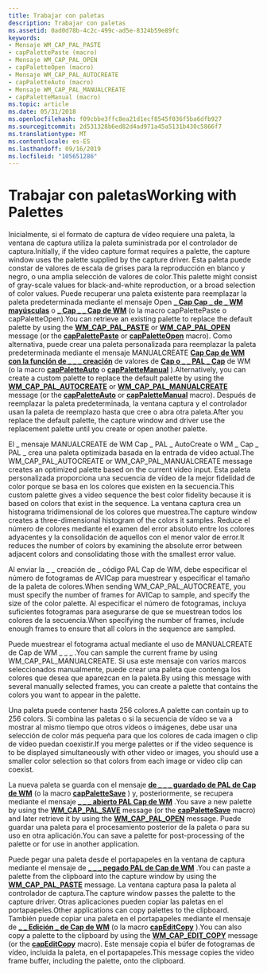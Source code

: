 ```yaml
---
title: Trabajar con paletas
description: Trabajar con paletas
ms.assetid: 0ad0d78b-4c2c-499c-ad5e-8324b59e89fc
keywords:
- Mensaje WM_CAP_PAL_PASTE
- capPalettePaste (macro)
- Mensaje WM_CAP_PAL_OPEN
- capPaletteOpen (macro)
- Mensaje WM_CAP_PAL_AUTOCREATE
- capPaletteAuto (macro)
- Mensaje WM_CAP_PAL_MANUALCREATE
- capPaletteManual (macro)
ms.topic: article
ms.date: 05/31/2018
ms.openlocfilehash: f09cbbe3ffc8ea21d1ecf8545f036f5ba6dfb927
ms.sourcegitcommit: 2d531328b6ed82d4ad971a45a5131b430c5866f7
ms.translationtype: MT
ms.contentlocale: es-ES
ms.lasthandoff: 09/16/2019
ms.locfileid: "105651286"
---
```

# <a name="working-with-palettes"></a><span data-ttu-id="19a38-111">Trabajar con paletas</span><span class="sxs-lookup"><span data-stu-id="19a38-111">Working with Palettes</span></span>

<span data-ttu-id="19a38-112">Inicialmente, si el formato de captura de vídeo requiere una paleta, la ventana de captura utiliza la paleta suministrada por el controlador de captura.</span><span class="sxs-lookup"><span data-stu-id="19a38-112">Initially, if the video capture format requires a palette, the capture window uses the palette supplied by the capture driver.</span></span> <span data-ttu-id="19a38-113">Esta paleta puede constar de valores de escala de grises para la reproducción en blanco y negro, o una amplia selección de valores de color.</span><span class="sxs-lookup"><span data-stu-id="19a38-113">This palette might consist of gray-scale values for black-and-white reproduction, or a broad selection of color values.</span></span> <span data-ttu-id="19a38-114">Puede recuperar una paleta existente para reemplazar la paleta predeterminada mediante el mensaje [](/windows/desktop/api/Vfw/nf-vfw-cappalettepaste) [](/windows/desktop/api/Vfw/nf-vfw-cappaletteopen) Open [**\_ Cap Cap \_ de \_ WM mayúsculas**](wm-cap-pal-paste.md) o [**\_ Cap \_ \_ Cap de WM**](wm-cap-pal-open.md) (o la macro capPalettePaste o capPaletteOpen).</span><span class="sxs-lookup"><span data-stu-id="19a38-114">You can retrieve an existing palette to replace the default palette by using the [**WM\_CAP\_PAL\_PASTE**](wm-cap-pal-paste.md) or [**WM\_CAP\_PAL\_OPEN**](wm-cap-pal-open.md) message (or the [**capPalettePaste**](/windows/desktop/api/Vfw/nf-vfw-cappalettepaste) or [**capPaletteOpen**](/windows/desktop/api/Vfw/nf-vfw-cappaletteopen) macro).</span></span> <span data-ttu-id="19a38-115">Como alternativa, puede crear una paleta personalizada para reemplazar la paleta predeterminada mediante el mensaje MANUALCREATE [**Cap Cap de WM con la función de \_ \_ \_ creación**](wm-cap-pal-autocreate.md) de valores de [**Cap o \_ \_ PAL \_ Cap**](wm-cap-pal-manualcreate.md) de WM (o la macro [**capPaletteAuto**](/windows/desktop/api/Vfw/nf-vfw-cappaletteauto) o [**capPaletteManual**](/windows/desktop/api/Vfw/nf-vfw-cappalettemanual) ).</span><span class="sxs-lookup"><span data-stu-id="19a38-115">Alternatively, you can create a custom palette to replace the default palette by using the [**WM\_CAP\_PAL\_AUTOCREATE**](wm-cap-pal-autocreate.md) or [**WM\_CAP\_PAL\_MANUALCREATE**](wm-cap-pal-manualcreate.md) message (or the [**capPaletteAuto**](/windows/desktop/api/Vfw/nf-vfw-cappaletteauto) or [**capPaletteManual**](/windows/desktop/api/Vfw/nf-vfw-cappalettemanual) macro).</span></span> <span data-ttu-id="19a38-116">Después de reemplazar la paleta predeterminada, la ventana captura y el controlador usan la paleta de reemplazo hasta que cree o abra otra paleta.</span><span class="sxs-lookup"><span data-stu-id="19a38-116">After you replace the default palette, the capture window and driver use the replacement palette until you create or open another palette.</span></span>

<span data-ttu-id="19a38-117">El \_ mensaje MANUALCREATE de WM Cap \_ PAL \_ AutoCreate o WM \_ Cap \_ PAL \_ crea una paleta optimizada basada en la entrada de vídeo actual.</span><span class="sxs-lookup"><span data-stu-id="19a38-117">The WM\_CAP\_PAL\_AUTOCREATE or WM\_CAP\_PAL\_MANUALCREATE message creates an optimized palette based on the current video input.</span></span> <span data-ttu-id="19a38-118">Esta paleta personalizada proporciona una secuencia de vídeo de la mejor fidelidad de color porque se basa en los colores que existen en la secuencia.</span><span class="sxs-lookup"><span data-stu-id="19a38-118">This custom palette gives a video sequence the best color fidelity because it is based on colors that exist in the sequence.</span></span> <span data-ttu-id="19a38-119">La ventana captura crea un histograma tridimensional de los colores que muestrea.</span><span class="sxs-lookup"><span data-stu-id="19a38-119">The capture window creates a three-dimensional histogram of the colors it samples.</span></span> <span data-ttu-id="19a38-120">Reduce el número de colores mediante el examen del error absoluto entre los colores adyacentes y la consolidación de aquellos con el menor valor de error.</span><span class="sxs-lookup"><span data-stu-id="19a38-120">It reduces the number of colors by examining the absolute error between adjacent colors and consolidating those with the smallest error value.</span></span>

<span data-ttu-id="19a38-121">Al enviar la \_ \_ creación de \_ código PAL Cap de WM, debe especificar el número de fotogramas de AVICap para muestrear y especificar el tamaño de la paleta de colores.</span><span class="sxs-lookup"><span data-stu-id="19a38-121">When sending WM\_CAP\_PAL\_AUTOCREATE, you must specify the number of frames for AVICap to sample, and specify the size of the color palette.</span></span> <span data-ttu-id="19a38-122">Al especificar el número de fotogramas, incluya suficientes fotogramas para asegurarse de que se muestrean todos los colores de la secuencia.</span><span class="sxs-lookup"><span data-stu-id="19a38-122">When specifying the number of frames, include enough frames to ensure that all colors in the sequence are sampled.</span></span>

<span data-ttu-id="19a38-123">Puede muestrear el fotograma actual mediante el uso de MANUALCREATE de Cap de WM \_ \_ \_ .</span><span class="sxs-lookup"><span data-stu-id="19a38-123">You can sample the current frame by using WM\_CAP\_PAL\_MANUALCREATE.</span></span> <span data-ttu-id="19a38-124">Si usa este mensaje con varios marcos seleccionados manualmente, puede crear una paleta que contenga los colores que desea que aparezcan en la paleta.</span><span class="sxs-lookup"><span data-stu-id="19a38-124">By using this message with several manually selected frames, you can create a palette that contains the colors you want to appear in the palette.</span></span>

<span data-ttu-id="19a38-125">Una paleta puede contener hasta 256 colores.</span><span class="sxs-lookup"><span data-stu-id="19a38-125">A palette can contain up to 256 colors.</span></span> <span data-ttu-id="19a38-126">Si combina las paletas o si la secuencia de vídeo se va a mostrar al mismo tiempo que otros vídeos o imágenes, debe usar una selección de color más pequeña para que los colores de cada imagen o clip de vídeo puedan coexistir.</span><span class="sxs-lookup"><span data-stu-id="19a38-126">If you merge palettes or if the video sequence is to be displayed simultaneously with other video or images, you should use a smaller color selection so that colors from each image or video clip can coexist.</span></span>

<span data-ttu-id="19a38-127">La nueva paleta se guarda con el mensaje [**de \_ \_ \_ guardado de PAL de Cap de WM**](wm-cap-pal-save.md) (o la macro [**capPaletteSave**](/windows/desktop/api/Vfw/nf-vfw-cappalettesave) ) y, posteriormente, se recupera mediante el mensaje [**\_ \_ \_ abierto PAL Cap de WM**](wm-cap-pal-open.md) .</span><span class="sxs-lookup"><span data-stu-id="19a38-127">You save a new palette by using the [**WM\_CAP\_PAL\_SAVE**](wm-cap-pal-save.md) message (or the [**capPaletteSave**](/windows/desktop/api/Vfw/nf-vfw-cappalettesave) macro) and later retrieve it by using the [**WM\_CAP\_PAL\_OPEN**](wm-cap-pal-open.md) message.</span></span> <span data-ttu-id="19a38-128">Puede guardar una paleta para el procesamiento posterior de la paleta o para su uso en otra aplicación.</span><span class="sxs-lookup"><span data-stu-id="19a38-128">You can save a palette for post-processing of the palette or for use in another application.</span></span>

<span data-ttu-id="19a38-129">Puede pegar una paleta desde el portapapeles en la ventana de captura mediante el mensaje de [**\_ \_ \_ pegado PAL de Cap de WM**](wm-cap-pal-paste.md) .</span><span class="sxs-lookup"><span data-stu-id="19a38-129">You can paste a palette from the clipboard into the capture window by using the [**WM\_CAP\_PAL\_PASTE**](wm-cap-pal-paste.md) message.</span></span> <span data-ttu-id="19a38-130">La ventana captura pasa la paleta al controlador de captura.</span><span class="sxs-lookup"><span data-stu-id="19a38-130">The capture window passes the palette to the capture driver.</span></span> <span data-ttu-id="19a38-131">Otras aplicaciones pueden copiar las paletas en el portapapeles.</span><span class="sxs-lookup"><span data-stu-id="19a38-131">Other applications can copy palettes to the clipboard.</span></span> <span data-ttu-id="19a38-132">También puede copiar una paleta en el portapapeles mediante el mensaje de [**\_ \_ Edición \_ de Cap de WM**](wm-cap-edit-copy.md) (o la macro [**capEditCopy**](/windows/desktop/api/Vfw/nf-vfw-capeditcopy) ).</span><span class="sxs-lookup"><span data-stu-id="19a38-132">You can also copy a palette to the clipboard by using the [**WM\_CAP\_EDIT\_COPY**](wm-cap-edit-copy.md) message (or the [**capEditCopy**](/windows/desktop/api/Vfw/nf-vfw-capeditcopy) macro).</span></span> <span data-ttu-id="19a38-133">Este mensaje copia el búfer de fotogramas de vídeo, incluida la paleta, en el portapapeles.</span><span class="sxs-lookup"><span data-stu-id="19a38-133">This message copies the video frame buffer, including the palette, onto the clipboard.</span></span>

 

 




